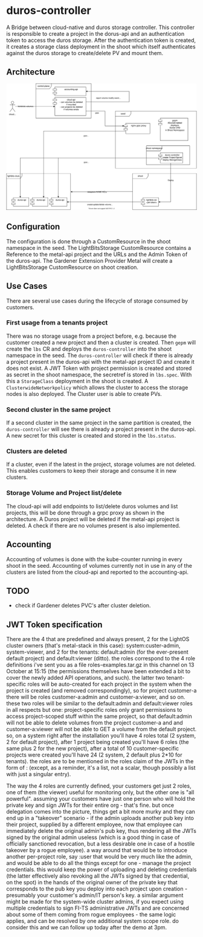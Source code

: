 # duros-controller

A Bridge between cloud-native and duros storage controller. This controller is responsible to create a project in the dorus-api and an authentication token to access the duros storage.
After the authentication token is created, it creates a storage class deployment in the shoot which itself authenticates against the duros storage to create/delete PV and mount them.

## Architecture

![Architecture](architecture.drawio.svg)

## Configuration

The configuration is done through a CustomResource in the shoot namespace in the seed. The LightBitsStorage CustomResource contains a Reference to the metal-api project and the URLs and the Admin Token of the duros-api.
The Gardener Extension Provider Metal will create a LightBitsStorage CustomResource on shoot creation.

## Use Cases

There are several use cases during the lifecycle of storage consumed by customers.

### First usage from a tenants project

There was no storage usage from a project before, e.g. because the customer created a new project and then a cluster is created.
Then `gepm` will create the `lbs` CR and deploys the `duros-controller` into the shoot namespace in the seed.
The `duros-controller` will check if there is already a project present in the duros-api with the metal-api project ID and create it does not exist.
A JWT Token with project permission is created and stored as secret in the shoot namespace, the secretref is stored in `lbs.spec`.
With this a `StorageClass` deployment in the shoot is created.
A `ClusterwideNetworkpolicy` which allows the cluster to access the storage nodes is also deployed.
The Cluster user is able to create PVs.

### Second cluster in the same project

If a second cluster in the same project in the same partition is created, the `duros-controller` will see there is already a project present in the duros-api.
A new secret for this cluster is created and stored in the `lbs.status`.

### Clusters are deleted

If a cluster, even if the latest in the project, storage volumes are not deleted. This enables customers to keep their storage and consume it in new clusters.

### Storage Volume and Project list/delete

The cloud-api will add endpoints to list/delete duros volumes and list projects, this will be done through a grpc proxy as shown in the architecture.
A Duros project will be deleted if the metal-api project is deleted. A check if there are no volumes present is also implemented.

## Accounting

Accounting of volumes is done with the kube-counter running in every shoot in the seed. Accounting of volumes currently not in use in any of the clusters
are listed from the cloud-api and reported to the accounting-api.

## TODO

- check if Gardener deletes PVC's after cluster deletion.

## JWT Token specification

There are the 4 that are predefined and always present, 2 for the LightOS cluster owners (that's metal-stack in this case): system:custer-admin, system-viewer, and 2 for the tenants: default:admin (for the ever-present default project) and default:viewer (ditto). the roles correspond to the 4 role definitions i've sent you as a file roles-examples.tar.gz in this channel on 13 October at 15:15 (the permissions themselves have been extended a bit to cover the newly added API operations, and such).
the latter two tenant-specific roles will be auto-created for each project in the system when the project is created (and removed correspondingly), so for project customer-a there will be roles customer-a:admin and customer-a:viewer, and so on. these two roles will be similar to the default:admin and default:viewer roles in all respects but one: project-specific roles only grant permissions to access project-scoped stuff within the same project, so that default:admin will not be able to delete volumes from the project customer-a and and customer-a:viewer will not be able to GET a volume from the default project.
so, on a system right after the installation you'll have 4 roles total (2 system, 2 for default project), after 1 project being created you'll have 6 roles (the same plus 2 for the new project), after a total of 10 customer-specific projects were created you'll have 24 (2 system, 2 default plus 2*10 for tenants). the roles are to be mentioned in the roles claim of the JWTs in the form of <project-name>:<role-name> (except, as a reminder, it's a list, not a scalar, though possibly a list with just a singular entry).

The way the 4 roles are currently defined, your customers get just 2 roles, one of them (the viewer) useful for monitoring only, but the other one is "all powerful". assuming your customers have just one person who will hold the private key and sign JWTs for their entire org - that's fine. but once delegation comes into the picture, things get a bit more murky and they can end up in a "takeover" scenario - if the admin uploads another pub key into their project, supplied by a different employee, now that employee can immediately delete the original admin's pub key, thus rendering all the JWTs signed by the original admin useless (which is a good thing in case of officially sanctioned revocation, but a less desirable one in case of a hostile takeover by a rogue employee).
a way around that would be to introduce another per-project role, say <project-name>:user that would be very much like the admin, and would be able to do all the things except for one - manage the project credentials. this would keep the power of uploading and deleting credentials (the latter effectively also revoking all the JWTs signed by that credential, on the spot) in the hands of the original owner of the private key that corresponds to the pub key you deploy into each project upon creation - presumably your customer's admin/IT person's key.
a similar argument might be made for the system-wide cluster admins, if you expect using multiple credentials to sign FI-TS administrative JWTs and are concerned about some of them coming from rogue employees - the same logic applies, and can be resolved by one additional system scope role.
do consider this and we can follow up today after the demo at 3pm.